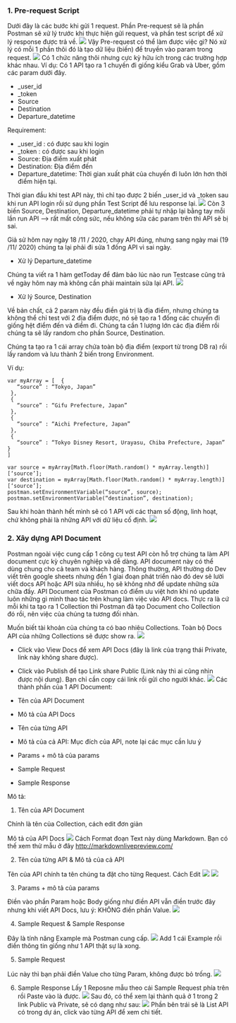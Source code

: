 ### 1. Pre-request Script
Dưới đây là các bước khi gửi 1 request. Phần Pre-request sẽ là phần Postman sẽ xử lý trước khi thực hiện gửi request, và phần test script để xử lý response được trả về.
![](https://images.viblo.asia/28274876-10a3-46f4-aa15-ee3ea40dd489.png)
Vậy Pre-request có thể làm được việc gì? Nó xử lý có mỗi 1 phần thôi đó là tạo dữ liệu (biến) để truyền vào param trong request.
![](https://images.viblo.asia/a9e52c88-bc40-41f2-a2e7-61ac83608c35.png)
Có 1 chức năng thôi nhưng cực kỳ hữu ích trong các trường hợp khác nhau.
Ví dụ: Có 1 API tạo ra 1 chuyến đi giống kiểu Grab và Uber, gồm các param dưới đây.

* _user_id
* _token
* Source
* Destination
* Departure_datetime

Requirement:
* _user_id  : có được sau khi login
* _token : có được sau khi login
* Source: Địa điểm xuất phát
* Destination: Địa điểm đến
* Departure_datetime: Thời gian xuất phát của chuyến đi luôn lớn hơn thời điểm hiện tại. 

 Thời gian đầu khi test API này, thì chỉ tạo được 2 biến _user_id và _token sau khi run API login rồi sử dụng phần Test Script để lưu response lại.
 ![](https://images.viblo.asia/683d963e-d8b8-4f12-990c-3fbf6173bbec.png)
Còn 3 biến Source, Destination, Departure_datetime phải tự nhập lại bằng tay mỗi lần run API —> rất mất công sức, nếu không sửa các param trên thì API sẽ bị sai.

Giả sử hôm nay ngày 18 /11 / 2020, chạy API đúng, nhưng sang ngày mai (19 /11/ 2020) chúng ta lại phải đi sửa 1 đống API vì sai ngày.

- Xử lý Departure_datetime

Chúng ta viết ra 1 hàm getToday để đảm bảo lúc nào run Testcase cũng trả về ngày hôm nay mà không cần phải maintain sửa lại API.
![](https://images.viblo.asia/954120ac-e1e8-46f1-883d-1f75e0f78475.png)
- Xử lý Source, Destination

Về bản chất, cả 2 param này đều điền giá trị là địa điểm, nhưng chúng ta không thể chỉ test với 2 địa điểm được, nó sẽ tạo ra 1 đống các chuyến đi giống hệt điểm đến và điểm đi. Chúng ta cần 1 lượng lớn các địa điểm rồi chúng ta sẽ lấy random cho phần Source, Destination.

Chúng ta tạo ra 1 cái array chứa toàn bộ địa điểm (export từ trong DB ra) rồi lấy random và lưu thành 2 biến trong Environment.

Ví dụ:

```
var myArray = [  {
   “source” : “Tokyo, Japan”
 },
 {
   “source” : “Gifu Prefecture, Japan”
 },
 {
   “source” : “Aichi Prefecture, Japan”
 },
 {
   “source” : “Tokyo Disney Resort, Urayasu, Chiba Prefecture, Japan”
}
]

var source = myArray[Math.floor(Math.random() * myArray.length)][‘source’];
var destination = myArray[Math.floor(Math.random() * myArray.length)][‘source’];
postman.setEnvironmentVariable(“source”, source);
postman.setEnvironmentVariable(“destination”, destination);
```

Sau khi hoàn thành hết mình sẽ có 1 API với các tham số động, linh hoạt, chứ không phải là những API với dữ liệu cố định.
![](https://images.viblo.asia/b471a97c-38a2-4153-bcfe-9684799a0fe4.png)

### 2. Xây dựng API Document
Postman ngoài việc cung cấp 1 công cụ test API còn hỗ trợ chúng ta làm API document cực kỳ chuyên nghiệp và dễ dàng. API document này có thể dùng chung cho cả team và khách hàng. Thông thường, API thường do Dev viết trên google sheets nhưng đến 1 giai đoạn phát triển nào đó dev sẽ lười viết docs API hoặc API sửa nhiều, họ sẽ không nhớ để update những sửa chữa đấy.
API Document của Postman có điểm ưu việt hơn khi nó update luôn những gì mình thao tác trên khung làm việc vào API docs. Thực ra là cứ mỗi khi ta tạo ra 1 Collection thì Postman đã tạo Document cho Collection đó rồi, nên việc của chúng ta tương đối nhàn.

Muốn biết tài khoản của chúng ta có bao nhiêu Collections. Toàn bộ Docs API của những Collections sẽ được show ra.
![](https://images.viblo.asia/5d514b6c-0f5c-41fe-80cb-2e637056f62a.png)
* Click vào View Docs để xem API Docs (đây là link của trạng thái Private, link này không share được).
* Click vào Publish để tạo Link share Public (Link này thì ai cũng nhìn được nội dung). Bạn chỉ cần copy cái link rồi gửi cho người khác.
![](https://images.viblo.asia/69e9cda3-6d4a-4392-9195-619e68ff6bb7.png)
Các thành phần của 1 API Document:

* Tên của API Document
* Mô tả của API Docs
* Tên của từng API
* Mô tả của cả API: Mục đích của API, note lại các mục cần lưu ý
* Params + mô tả của params
* Sample Request
* Sample Response

Mô tả:
1. Tên của API Document

Chính là tên của Collection, cách edit đơn giản

Mô tả của API Docs
![](https://images.viblo.asia/8aaa00c4-5672-4d04-8f1d-36daf871933d.png)
Cách Format đoạn Text này dùng Markdown. Bạn có thế xem thử mẫu ở đây http://markdownlivepreview.com/

2. Tên của từng API & Mô tả của cả API

Tên của API chính ta tên chúng ta đặt cho từng Request. Cách Edit
![](https://images.viblo.asia/55fab7d7-9130-4c48-adb5-8a16003d88fd.png)
![](https://images.viblo.asia/a8ad850e-61c7-4080-9caf-53ab2052f2cf.png)

3. Params + mô tả của params

Điền vào phần Param hoặc Body giống như điền API vẫn điền trước đây nhưng khi viết API Docs, lưu ý: KHÔNG điền phần Value.
![](https://images.viblo.asia/26d972e2-fed5-4467-b129-8c5ef3dbd355.png)

4. Sample Request & Sample Response

Đây là tính năng Example mà Postman cung cấp.
![](https://images.viblo.asia/affd8014-24f2-4e03-b810-1d5edceaf667.png)
Add 1 cái Example rồi điền thông tin giống như 1 API thật sự là xong.

5. Sample Request

Lúc này thì bạn phải điền Value cho từng Param, không được bỏ trống.
![](https://images.viblo.asia/7c77bb3f-f344-4293-a8f2-fbbd5c499176.png)

6. Sample Response
Lấy 1 Reposne mẫu theo cái Sample Request phía trên rồi Paste vào là được.
![](https://images.viblo.asia/ef404c44-5415-4623-b2ed-228fac5d13dc.png)
Sau đó, có thể xem lại thành quả ở 1 trong 2 link Public và Private, sẽ có dạng như sau:
![](https://images.viblo.asia/c1dd8a53-7337-4af1-a713-18d025d2e22a.png)
Phần bên trái sẽ là List API có trong dự án, click vào từng API để xem chi tiết.